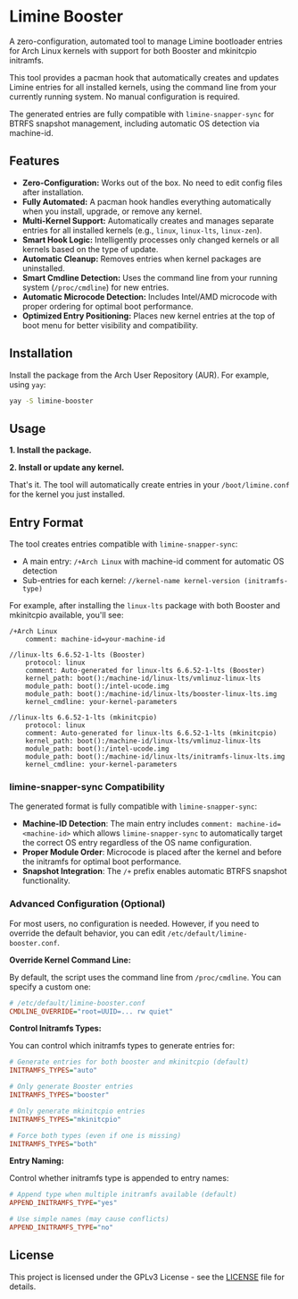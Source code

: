 # Limine Booster

A zero-configuration, automated tool to manage Limine bootloader entries for Arch Linux kernels with support for both Booster and mkinitcpio initramfs.

This tool provides a pacman hook that automatically creates and updates Limine entries for all installed kernels, using the command line from your currently running system. No manual configuration is required.

The generated entries are fully compatible with `limine-snapper-sync` for BTRFS snapshot management, including automatic OS detection via machine-id.

## Features

- **Zero-Configuration:** Works out of the box. No need to edit config files after installation.
- **Fully Automated:** A pacman hook handles everything automatically when you install, upgrade, or remove any kernel.
- **Multi-Kernel Support:** Automatically creates and manages separate entries for all installed kernels (e.g., `linux`, `linux-lts`, `linux-zen`).
- **Smart Hook Logic:** Intelligently processes only changed kernels or all kernels based on the type of update.
- **Automatic Cleanup:** Removes entries when kernel packages are uninstalled.
- **Smart Cmdline Detection:** Uses the command line from your running system (`/proc/cmdline`) for new entries.
- **Automatic Microcode Detection:** Includes Intel/AMD microcode with proper ordering for optimal boot performance.
- **Optimized Entry Positioning:** Places new kernel entries at the top of boot menu for better visibility and compatibility.

## Installation

Install the package from the Arch User Repository (AUR). For example, using `yay`:

```bash
yay -S limine-booster
```

## Usage

**1. Install the package.**

**2. Install or update any kernel.**

That's it. The tool will automatically create entries in your `/boot/limine.conf` for the kernel you just installed.

## Entry Format

The tool creates entries compatible with `limine-snapper-sync`:

- A main entry: `/+Arch Linux` with machine-id comment for automatic OS detection
- Sub-entries for each kernel: `//kernel-name kernel-version (initramfs-type)`

For example, after installing the `linux-lts` package with both Booster and mkinitcpio available, you'll see:

```
/+Arch Linux
    comment: machine-id=your-machine-id

//linux-lts 6.6.52-1-lts (Booster)
    protocol: linux
    comment: Auto-generated for linux-lts 6.6.52-1-lts (Booster)
    kernel_path: boot():/machine-id/linux-lts/vmlinuz-linux-lts
    module_path: boot():/intel-ucode.img
    module_path: boot():/machine-id/linux-lts/booster-linux-lts.img
    kernel_cmdline: your-kernel-parameters

//linux-lts 6.6.52-1-lts (mkinitcpio)
    protocol: linux
    comment: Auto-generated for linux-lts 6.6.52-1-lts (mkinitcpio)
    kernel_path: boot():/machine-id/linux-lts/vmlinuz-linux-lts
    module_path: boot():/intel-ucode.img
    module_path: boot():/machine-id/linux-lts/initramfs-linux-lts.img
    kernel_cmdline: your-kernel-parameters
```

### limine-snapper-sync Compatibility

The generated format is fully compatible with `limine-snapper-sync`:

- **Machine-ID Detection**: The main entry includes `comment: machine-id=<machine-id>` which allows `limine-snapper-sync` to automatically target the correct OS entry regardless of the OS name configuration.
- **Proper Module Order**: Microcode is placed after the kernel and before the initramfs for optimal boot performance.
- **Snapshot Integration**: The `/+` prefix enables automatic BTRFS snapshot functionality.

### Advanced Configuration (Optional)

For most users, no configuration is needed. However, if you need to override the default behavior, you can edit `/etc/default/limine-booster.conf`.

**Override Kernel Command Line:**

By default, the script uses the command line from `/proc/cmdline`. You can specify a custom one:

```ini
# /etc/default/limine-booster.conf
CMDLINE_OVERRIDE="root=UUID=... rw quiet"
```

**Control Initramfs Types:**

You can control which initramfs types to generate entries for:

```ini
# Generate entries for both booster and mkinitcpio (default)
INITRAMFS_TYPES="auto"

# Only generate Booster entries
INITRAMFS_TYPES="booster"

# Only generate mkinitcpio entries
INITRAMFS_TYPES="mkinitcpio"

# Force both types (even if one is missing)
INITRAMFS_TYPES="both"
```

**Entry Naming:**

Control whether initramfs type is appended to entry names:

```ini
# Append type when multiple initramfs available (default)
APPEND_INITRAMFS_TYPE="yes"

# Use simple names (may cause conflicts)
APPEND_INITRAMFS_TYPE="no"
```

## License

This project is licensed under the GPLv3 License - see the [LICENSE](LICENSE) file for details.
